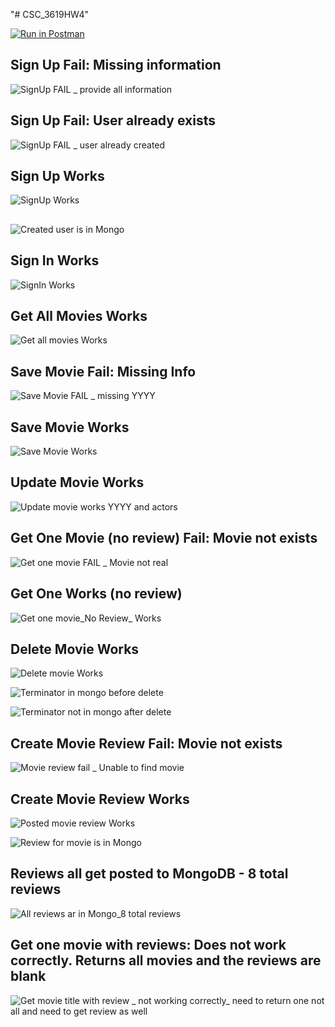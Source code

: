 "# CSC_3619HW4" 

[![Run in Postman](https://run.pstmn.io/button.svg)](https://app.getpostman.com/run-collection/19231130-64b04af9-ef16-4941-a6bf-e12296353b81?action=collection%2Ffork&collection-url=entityId%3D19231130-64b04af9-ef16-4941-a6bf-e12296353b81%26entityType%3Dcollection%26workspaceId%3D059b02d9-6ab5-4182-b56c-f56e5f01f6f4)




## Sign Up Fail: Missing information ##
![SignUp FAIL _ provide all information](https://user-images.githubusercontent.com/10605443/163726854-8d07b2fe-0c64-420f-a8e9-6269469c6509.png)

## Sign Up Fail: User already exists ##
![SignUp FAIL _ user already created](https://user-images.githubusercontent.com/10605443/163726856-eceaba5d-5eea-4ff4-aa13-0c38e46020a1.png)

## Sign Up Works ##
![SignUp Works](https://user-images.githubusercontent.com/10605443/163726857-631f96a8-55de-4b6e-a919-0019a43cf77b.png)
##  ##
##  ##
![Created user is in Mongo](https://user-images.githubusercontent.com/10605443/163727188-93d51690-e2d4-45a8-9a38-b0d7c2431934.png)

## Sign In Works ##

![SignIn Works](https://user-images.githubusercontent.com/10605443/163726852-a82c5835-1c39-42b2-af47-fecbec8e226b.png)


## Get All Movies Works ##
![Get all movies Works](https://user-images.githubusercontent.com/10605443/163726842-c1b29076-7a0f-441f-9884-c42fed8e99e8.png)

## Save Movie Fail: Missing Info ##
![Save Movie FAIL _ missing YYYY](https://user-images.githubusercontent.com/10605443/163726850-4f41b9a3-ee05-4e91-b6c2-dddc21b9dc2e.png)

## Save Movie Works ##
![Save Movie Works](https://user-images.githubusercontent.com/10605443/163726851-ce2b936c-0dfc-452f-8014-6eecbbbf9f47.png)

## Update Movie Works ##
![Update movie works YYYY and actors](https://user-images.githubusercontent.com/10605443/163726860-ecdcd74d-d6d0-4390-a42d-75f5cc2c907b.png)

## Get One Movie (no review) Fail: Movie not exists ##
![Get one movie FAIL _ Movie not real](https://user-images.githubusercontent.com/10605443/163726844-425ef80c-5f58-47af-afcc-7607310f0ab0.png)

## Get One Works (no review) ##
![Get one movie_No Review_ Works](https://user-images.githubusercontent.com/10605443/163726845-2248dbfe-cb4b-478f-a176-3afa6f5953a4.png)

## Delete Movie Works ##
![Delete movie Works](https://user-images.githubusercontent.com/10605443/163726841-e6ea74a2-12cf-4b9b-b150-bbecafe55778.png)

![Terminator in mongo before delete](https://user-images.githubusercontent.com/10605443/163726858-f3fa8922-cee5-4e6f-b35a-afd6c79885b4.png)

![Terminator not in mongo after delete](https://user-images.githubusercontent.com/10605443/163726859-b68c1a62-591e-41d9-8624-e938504aadc7.png)

## Create Movie Review Fail: Movie not exists ##
![Movie review fail _ Unable to  find movie](https://user-images.githubusercontent.com/10605443/163726846-faca5077-28a7-40ef-ba37-85df5ba91996.png)

## Create Movie Review Works ##
![Posted movie review Works](https://user-images.githubusercontent.com/10605443/163726847-47c9f4e6-d4e7-40ca-a4dc-ba556bd6b9d6.png)

![Review for movie is in Mongo](https://user-images.githubusercontent.com/10605443/163726848-965e9ccd-50d4-4795-816a-312a866c8a9e.png)

## Reviews all get posted to MongoDB - 8 total reviews ##
![All reviews ar in Mongo_8 total reviews](https://user-images.githubusercontent.com/10605443/163727287-a03444c8-87f0-4058-becd-1a1f34a6e2c2.png)



## Get one movie with reviews: Does not work correctly. Returns all movies and the reviews are blank ##
![Get movie title with review _ not working correctly_ need to return one not all and need to get review as well](https://user-images.githubusercontent.com/10605443/163726843-cd88a364-5c3c-4bd8-904e-3e0522210dd2.png)

